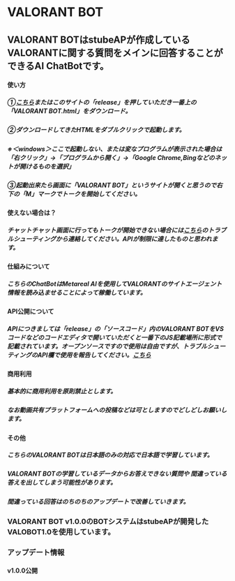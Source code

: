 # VALORANT BOT
## VALORANT BOTはstubeAPが作成しているVALORANTに関する質問をメインに回答することができるAI ChatBotです。
#### 使い方
##### ①[こちら](https://github.com/stubeAP/VALORANT-BOT/releases/tag/v1.0.0)またはこのサイトの「release」を押していただき一番上の「VALORANT BOT.html」をダウンロード。
##### ②ダウンロードしてきたHTMLをダブルクリックで起動します。
##### ※＜windows＞ここで起動しない、または変なプログラムが表示された場合は「右クリック」→「プログラムから開く」→「Google Chrome,Bingなどのネットが開けるものを選択」
##### ③起動出来たら画面に「VALORANT BOT」というサイトが開くと思うので右下の「M」マークでトークを開始してください。

#### 使えない場合は？
##### チャットチャット画面に行ってもトークが開始できない場合には[こちら](https://forms.gle/w4Lix9LnG9wv2b399)のトラブルシューティングから連絡してください。APIが制限に達したものと思われます。

#### 仕組みについて
##### こちらのChatBotはMetareal AIを使用してVALORANTのサイトエージェント情報を読み込ませることによって稼働しています。

#### API公開について
##### APIにつきましては「release」の「ソースコード」内のVALORANT BOTをVSコードなどのコードエディタで開いていただくと一番下のJS記載場所に<skript>形式で記載されています。オープンソースですので使用は自由ですが、トラブルシューティングのAPI欄で使用を報告してください。[こちら](https://forms.gle/w4Lix9LnG9wv2b399)

#### 商用利用
##### 基本的に商用利用を原則禁止とします。
##### なお動画共有プラットフォームへの投稿などは可としますのでどしどしお願いします。

#### その他
##### こちらのVALORANT BOTは日本語のみの対応で日本語で学習しています。
##### VALORANT BOTの学習しているデータからお答えできない質問や **間違っている答えを出してしまう可能性があります。**
##### 間違っている回答はのちのちのアップデートで改善していきます。


### VALORANT BOT v1.0.0のBOTシステムはstubeAPが開発したVALOBOT1.0を使用しています。


### アップデート情報
#### v1.0.0公開
